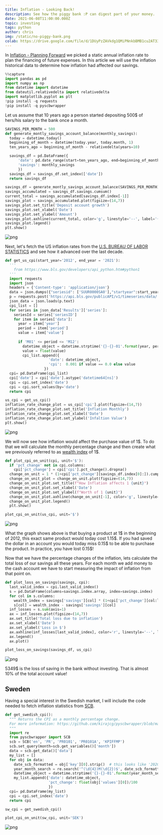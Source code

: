 ```yaml
---
title: Inflation - Looking Back!
description: See how the piggy bank :P can digest part of your money.
date: 2021-06-08T11:00:00.000Z
topic: investing
tags: python
author: chris
img: /static/no-piggy-bank.png
colab: https://drive.google.com/file/d/1DUyPzZAVkdg1QMiPNnkbBMB1cu2AT33o/view?usp=sharing
---
```


In [Inflation - Planning Forward](/post/inflation-planning-future-cash-flows) we picked a static annual inflation rate to plan the financing of future expenses. In this article we will use the inflation historical data to determine how inflation had affected our savings. 


```python
%%capture
import pandas as pd
import numpy as np
from datetime import datetime
from dateutil.relativedelta import relativedelta
import matplotlib.pyplot as plt
!pip install -q requests
!pip install -q pyscbwrapper
```

Let us assume that 10 years ago a person started depositing 500\$ of hers/his salary to the bank once a month.


```python
SAVINGS_PER_MONTH = 500
def generate_montly_savings_account_balance(monthly_savings):
  today = datetime.today()
  beginning_of_month = datetime(today.year, today.month, 1)
  ten_years_ago = beginning_of_month - relativedelta(years=10)

  savings_df = pd.DataFrame({
      'date': pd.date_range(start=ten_years_ago, end=beginning_of_month, closed=None, freq='MS'),
      'savings': monthly_savings
      })
  savings_df = savings_df.set_index(['date'])
  return savings_df

savings_df = generate_montly_savings_account_balance(SAVINGS_PER_MONTH)
savings_accumulated = savings_df.savings.cumsum()
current_total = savings_accumulated[savings_df.index[-1]]
savings_plot = savings_accumulated.plot(figsize=(14,7))
savings_plot.set_title('Deposit account growth')
savings_plot.set_xlabel('Date')
savings_plot.set_ylabel('Amount')
savings_plot.axhline(current_total, color='g', linestyle='--', label='{:0.2f}'.format(current_total))
savings_plot.legend()
plt.show()
```

![png](inflation-looking-back/inflation-looking-back_3_0.png)

Next, let's fetch the US inflation rates from the [U.S. BUREAU OF LABOR STATISTICS](https://www.bls.gov/) and see how it advanced over the last decade.

```python
def get_us_cpi(start_year='2012', end_year = '2021'):
  '''
    from https://www.bls.gov/developers/api_python.htm#python1
  '''
  import requests
  import json
  headers = {'Content-type': 'application/json'}
  data = json.dumps({"seriesid": ['SUUR0000SA0'],"startyear":start_year, "endyear":end_year})
  p = requests.post('https://api.bls.gov/publicAPI/v1/timeseries/data/', data=data, headers=headers)
  json_data = json.loads(p.text)
  cpi_list = []
  for series in json_data['Results']['series']:
    seriesId = series['seriesID']
    for item in series['data']:
      year = item['year']
      period = item['period']
      value = item['value']
  
      if 'M01' <= period <= 'M12':
        datetime_object = datetime.strptime('{}-{}-01'.format(year, period[1:]), '%Y-%m-%d')
        value = float(value)
        cpi_list.append({
                    'date': datetime_object,
                    'cpi':  0.001 if value == 0.0 else value
                  })
  cpi= pd.DataFrame(cpi_list)
  cpi['date'] = cpi['date'].astype('datetime64[ns]')
  cpi = cpi.set_index('date')
  cpi = cpi.sort_values(by='date')
  return cpi

us_cpi = get_us_cpi()
inflation_rate_change_plot = us_cpi['cpi'].plot(figsize=(14,7))
inflation_rate_change_plot.set_title('Inflation Monthly')
inflation_rate_change_plot.set_xlabel('Date')
inflation_rate_change_plot.set_ylabel('Infaltion Value')
plt.show()
```

![png](inflation-looking-back/inflation-looking-back_5_0.png)
    
We will now see how inflation would affect the purchase value of 1\$. To do that we will calculate the monthly percentage change and then create what we previously referred to as [wealth index](/post/from-portfolio-wealth-index-to-index-fund) of 1\$.


```python
def plot_cpi_on_unit(cpi, unit='$'):
  if 'pct_change' not in cpi.columns:
    cpi['pct_change'] = cpi['cpi'].pct_change().dropna() 
  change_on_unit = 1 * (1+cpi['pct_change'][savings_df.index[0]:]).cumprod()
  change_on_unit_plot = change_on_unit.plot(figsize=(14,7))
  change_on_unit_plot.set_title(f"How Inflation affects 1 {unit}")
  change_on_unit_plot.set_xlabel('Date')
  change_on_unit_plot.set_ylabel(f"Worth of 1 {unit}")
  change_on_unit_plot.axhline(change_on_unit[-1], color='g', linestyle='--', label='{:0.2f}'.format(change_on_unit[-1]))
  change_on_unit_plot.legend()
  plt.show()

plot_cpi_on_unit(us_cpi, unit='$')
```

![png](inflation-looking-back/inflation-looking-back_8_0.png)

What the graph shows above is that buying a product at 1\$ in the beginning of 2012, this exact same product would today cost 1.15\$. If you had saved the dollar in an account you would today miss 0.15\$ to be able to purchase the product. In practice, you have lost 0.15\$!

Now that we have the percentage changes of the inflation, lets calculate the total loss of our savings all these years. For each month we add money to the cash account we have to start measuring the impact of inflation from that point on.

```python
def plot_loss_on_savings(savings, cpi):
  last_valid_index = cpi.last_valid_index()
  s = pd.DataFrame(columns=savings.index.array, index=savings.index)
  for col in s.columns:
    wealth_index = savings['savings'][col] * (1+cpi['pct_change'][col:last_valid_index]).cumprod()
    s[col] = wealth_index - savings['savings'][col]
  inf_losses = s.sum(axis=1)
  ax = inf_losses.plot(figsize=(14,7))
  ax.set_title('Total loss due to inflation')
  ax.set_xlabel('Date')
  ax.set_ylabel('Loss in $')
  ax.axhline(inf_losses[last_valid_index], color='r', linestyle='--', label='{:0.2f}'.format(inf_losses[last_valid_index]))
  ax.legend()
  ax.plot()

plot_loss_on_savings(savings_df, us_cpi)
```

![png](inflation-looking-back/inflation-looking-back_11_0.png)
    

5349\$ is the loss of saving in the bank without investing. That is almost 10% of the total account value!

## Sweden

Having a special interest in the Swedish market, I will include the code needed to fetch inflation statistics from [SCB](https://www.scb.se/en/finding-statistics/statistics-by-subject-area/prices-and-consumption/consumer-price-index/consumer-price-index-cpi/pong/tables-and-graphs/cpi-with-fixed-interest-rate-cpif-cpif-ct-and-cpif-xe/cpif-annual-changes/).


```python
def get_swedish_cpi():
  """ Returns the CPI as a monthly percentage change.
  For more information: https://github.com/kirajcg/pyscbwrapper/blob/master/pyscbwrapper.ipynb
  """
  import re
  from pyscbwrapper import SCB
  scb = SCB('en', 'PR', 'PR0101', 'PR0101A', 'KPIFFMP')
  scb.set_query(month=scb.get_variables()['month'])
  data = scb.get_data()['data']
  my_list = []
  for obj in data:
    date_scb_formatted = obj['key'][0].strip()  # this looks like '2020M06'
    year_month_search = re.search('^(\d{4})M(\d{2})$', date_scb_formatted)
    datetime_object = datetime.strptime('{}-{}-01'.format(year_month_search.group(1), year_month_search.group(2)), '%Y-%m-%d')
    my_list.append({'date': datetime_object,
                    'pct_change': float(obj['values'][0])/100
                    })
  cpi= pd.DataFrame(my_list)
  cpi = cpi.set_index('date')
  return cpi

sw_cpi = get_swedish_cpi()

plot_cpi_on_unit(sw_cpi, unit='SEK')
```
   
![png](inflation-looking-back/inflation-looking-back_16_0.png)
